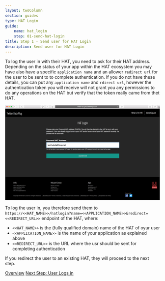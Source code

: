 ```yaml
---
layout: twoColumn
section: guides
type: HAT Login
guide: 
    name: hat_login
    step: 01-send-hat-login
title: Step 1 - Send user for HAT Login
description: Send user for HAT Login
---
```


To log the user in with their HAT, you need to ask for their HAT address. Depending on the status of your app within the HAT ecosystem you may have also have a specific `application name` and an allower `redirect url` for the user to be sent to to complete authentication. If you do not have these details, you can put any `application name` and `rdirect url`, however the authentication token you will receive will not grant you any permissions to do any operations on the HAT but verify that the token really came from thet HAT.

![HAT address entry](images/login-address.png "HAT User enters their address")

To log the user in, you therefore send them to `https://<<HAT_NAME>>/hatlogin?name=<<APPLICATION_NAME>>&redirect=<<REDIRECT_URL>>` endpoint of the HAT, where:

- `<<HAT_NAME>>` is the (fully qualified domain) name of the HAT of oyur user
- `<<APPLICATION_NAME>>` is the name of your application as explained above
- `<<REDIRECT_URL>>` is the URL where the usr should be sent for completing authentication

If you redirect the user to an existing HAT, they will proceed to the next step.

<nav class="pager-nav">
<a href="./">Overview</a>
<a href="02-login-ui.html">Next Step: User Logs in</a>
</nav>
